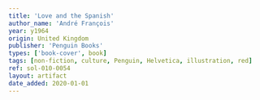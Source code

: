 ```yaml
---
title: 'Love and the Spanish'
author_name: 'André François'
year: y1964
origin: United Kingdom
publisher: 'Penguin Books'
types: ['book-cover', book]
tags: [non-fiction, culture, Penguin, Helvetica, illustration, red]
ref: sol-010-0054
layout: artifact
date_added: 2020-01-01
---
```

